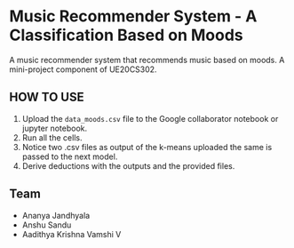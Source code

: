 # Music Recommender System -  A Classification Based on Moods
A music recommender system that recommends music based on moods. A mini-project component of UE20CS302.

## HOW TO USE

1) Upload the ```data_moods.csv``` file to the Google collaborator notebook or jupyter notebook.
2) Run all the cells.
3) Notice two .csv files as output of the k-means uploaded the same is passed to the next model.
4) Derive deductions with the outputs and the provided files.

## Team

- Ananya Jandhyala
- Anshu Sandu 
- Aadithya Krishna Vamshi V
